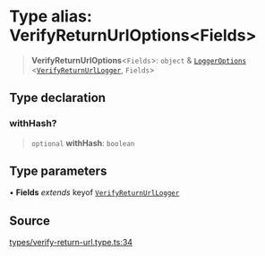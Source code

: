 # Type alias: VerifyReturnUrlOptions\<Fields\>

> **VerifyReturnUrlOptions**\<`Fields`\>: `object` & [`LoggerOptions`](LoggerOptions.md) \<[`VerifyReturnUrlLogger`](VerifyReturnUrlLogger.md), `Fields`\>

## Type declaration

### withHash?

> `optional` **withHash**: `boolean`

## Type parameters

• **Fields** *extends* keyof [`VerifyReturnUrlLogger`](VerifyReturnUrlLogger.md)

## Source

[types/verify-return-url.type.ts:34](https://github.com/lehuygiang28/vnpay/blob/e5d2c2c4802c32c8fbad34e0595b2cfeb2281905/src/types/verify-return-url.type.ts#L34)
